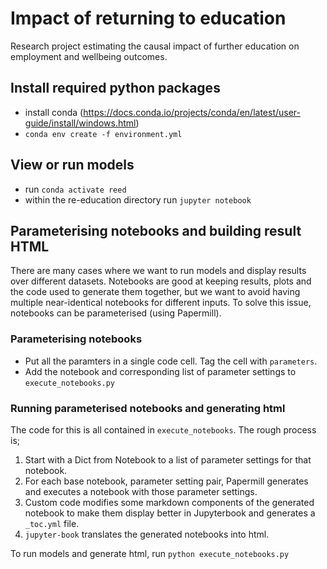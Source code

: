 # Impact of returning to education
Research project estimating the causal impact of further education on employment and wellbeing outcomes. 


## Install required python packages
   - install conda (https://docs.conda.io/projects/conda/en/latest/user-guide/install/windows.html)
   - `conda env create -f environment.yml`

## View or run models
   - run `conda activate reed`
   - within the re-education directory run `jupyter notebook`

## Parameterising notebooks and building result HTML

There are many cases where we want to run models and display results over different datasets. 
Notebooks are good at keeping results, plots and the code used to generate them together, but 
we want to avoid having multiple near-identical notebooks for different inputs. To solve this issue, 
notebooks can be parameterised (using Papermill). 

### Parameterising notebooks
   - Put all the paramters in a single code cell. Tag the cell with `parameters`.
   - Add the notebook and corresponding list of parameter settings to `execute_notebooks.py`

### Running parameterised notebooks and generating html
The code for this is all contained in `execute_notebooks`. The rough process is;

   1. Start with a Dict from Notebook to a list of parameter settings for that notebook.
   2. For each base notebook, parameter setting pair, Papermill generates and executes a notebook with those parameter settings.
   3. Custom code modifies some markdown components of the generated notebook to make them display better in Jupyterbook and generates a `_toc.yml` file. 
   4. `jupyter-book` translates the generated notebooks into html. 

To run models and generate html, run `python execute_notebooks.py`